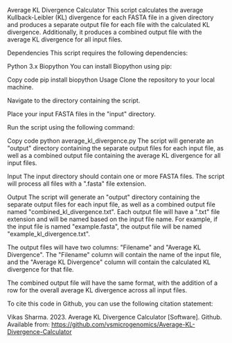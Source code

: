 Average KL Divergence Calculator
This script calculates the average Kullback-Leibler (KL) divergence for each FASTA file in a given directory and produces a separate output file for each file with the calculated KL divergence. Additionally, it produces a combined output file with the average KL divergence for all input files.

Dependencies
This script requires the following dependencies:

Python 3.x
Biopython
You can install Biopython using pip:

Copy code
pip install biopython
Usage
Clone the repository to your local machine.

Navigate to the directory containing the script.

Place your input FASTA files in the "input" directory.

Run the script using the following command:

Copy code
python average_kl_divergence.py
The script will generate an "output" directory containing the separate output files for each input file, as well as a combined output file containing the average KL divergence for all input files.

Input
The input directory should contain one or more FASTA files. The script will process all files with a ".fasta" file extension.

Output
The script will generate an "output" directory containing the separate output files for each input file, as well as a combined output file named "combined_kl_divergence.txt". Each output file will have a ".txt" file extension and will be named based on the input file name. For example, if the input file is named "example.fasta", the output file will be named "example_kl_divergence.txt".

The output files will have two columns: "Filename" and "Average KL Divergence". The "Filename" column will contain the name of the input file, and the "Average KL Divergence" column will contain the calculated KL divergence for that file.

The combined output file will have the same format, with the addition of a row for the overall average KL divergence across all input files.

To cite this code in Github, you can use the following citation statement:

Vikas Sharma. 2023. Average KL Divergence Calculator [Software]. Github. Available from: https://github.com/vsmicrogenomics/Average-KL-Divergence-Calculator
